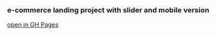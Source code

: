 ### e-commerce landing project with slider and mobile version

[open in GH Pages](https://tatianawansiedler.github.io/landing_slider_js/)
